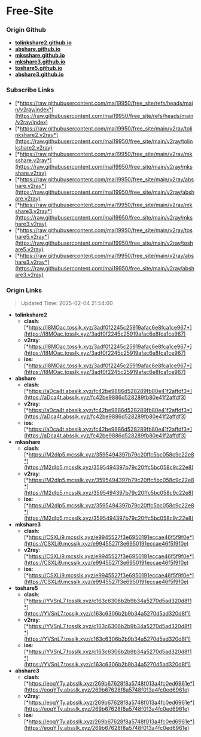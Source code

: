 # Free-Site

### Origin Github

- [**tolinkshare2.github.io**](https://github.com/tolinkshare2/tolinkshare2.github.io)
- [**abshare.github.io**](https://github.com/abshare/abshare.github.io)
- [**mksshare.github.io**](https://github.com/mksshare/mksshare.github.io)
- [**mkshare3.github.io**](https://github.com/mkshare3/mkshare3.github.io)
- [**toshare5.github.io**](https://github.com/toshare5/toshare5.github.io)
- [**abshare3.github.io**](https://github.com/abshare3/abshare3.github.io)

### Subscribe Links

- [*https://raw.githubusercontent.com/mai19950/free_site/refs/heads/main/v2ray/index*](https://raw.githubusercontent.com/mai19950/free_site/refs/heads/main/v2ray/index)
- [*https://raw.githubusercontent.com/mai19950/free_site/main/v2ray/tolinkshare2.v2ray*](https://raw.githubusercontent.com/mai19950/free_site/main/v2ray/tolinkshare2.v2ray)
- [*https://raw.githubusercontent.com/mai19950/free_site/main/v2ray/mksshare.v2ray*](https://raw.githubusercontent.com/mai19950/free_site/main/v2ray/mksshare.v2ray)
- [*https://raw.githubusercontent.com/mai19950/free_site/main/v2ray/abshare.v2ray*](https://raw.githubusercontent.com/mai19950/free_site/main/v2ray/abshare.v2ray)
- [*https://raw.githubusercontent.com/mai19950/free_site/main/v2ray/mkshare3.v2ray*](https://raw.githubusercontent.com/mai19950/free_site/main/v2ray/mkshare3.v2ray)
- [*https://raw.githubusercontent.com/mai19950/free_site/main/v2ray/toshare5.v2ray*](https://raw.githubusercontent.com/mai19950/free_site/main/v2ray/toshare5.v2ray)
- [*https://raw.githubusercontent.com/mai19950/free_site/main/v2ray/abshare3.v2ray*](https://raw.githubusercontent.com/mai19950/free_site/main/v2ray/abshare3.v2ray)

### Origin Links

> Updated Time: 2025-02-04 21:54:00

- **tolinkshare2**
  - **clash**: [*https://I8MOac.tosslk.xyz/3adf0f2245c25919afac6e8fca1ce967*](https://I8MOac.tosslk.xyz/3adf0f2245c25919afac6e8fca1ce967)
  - **v2ray**: [*https://I8MOac.tosslk.xyz/3adf0f2245c25919afac6e8fca1ce967*](https://I8MOac.tosslk.xyz/3adf0f2245c25919afac6e8fca1ce967)
  - **ios**: [*https://I8MOac.tosslk.xyz/3adf0f2245c25919afac6e8fca1ce967*](https://I8MOac.tosslk.xyz/3adf0f2245c25919afac6e8fca1ce967)
- **abshare**
  - **clash**: [*https://aDca4t.absslk.xyz/fc42be9886d528289fb80e41f2affdf3*](https://aDca4t.absslk.xyz/fc42be9886d528289fb80e41f2affdf3)
  - **v2ray**: [*https://aDca4t.absslk.xyz/fc42be9886d528289fb80e41f2affdf3*](https://aDca4t.absslk.xyz/fc42be9886d528289fb80e41f2affdf3)
  - **ios**: [*https://aDca4t.absslk.xyz/fc42be9886d528289fb80e41f2affdf3*](https://aDca4t.absslk.xyz/fc42be9886d528289fb80e41f2affdf3)
- **mksshare**
  - **clash**: [*https://M2dIp5.mcsslk.xyz/3595494397b79c20ffc5bc058c9c22e8*](https://M2dIp5.mcsslk.xyz/3595494397b79c20ffc5bc058c9c22e8)
  - **v2ray**: [*https://M2dIp5.mcsslk.xyz/3595494397b79c20ffc5bc058c9c22e8*](https://M2dIp5.mcsslk.xyz/3595494397b79c20ffc5bc058c9c22e8)
  - **ios**: [*https://M2dIp5.mcsslk.xyz/3595494397b79c20ffc5bc058c9c22e8*](https://M2dIp5.mcsslk.xyz/3595494397b79c20ffc5bc058c9c22e8)
- **mkshare3**
  - **clash**: [*https://CSXLi9.mcsslk.xyz/e9945527f3e6950191eccae46f5f9f0e*](https://CSXLi9.mcsslk.xyz/e9945527f3e6950191eccae46f5f9f0e)
  - **v2ray**: [*https://CSXLi9.mcsslk.xyz/e9945527f3e6950191eccae46f5f9f0e*](https://CSXLi9.mcsslk.xyz/e9945527f3e6950191eccae46f5f9f0e)
  - **ios**: [*https://CSXLi9.mcsslk.xyz/e9945527f3e6950191eccae46f5f9f0e*](https://CSXLi9.mcsslk.xyz/e9945527f3e6950191eccae46f5f9f0e)
- **toshare5**
  - **clash**: [*https://YVSnL7.tosslk.xyz/c163c6306b2b9b34a5270d5ad320d8f1*](https://YVSnL7.tosslk.xyz/c163c6306b2b9b34a5270d5ad320d8f1)
  - **v2ray**: [*https://YVSnL7.tosslk.xyz/c163c6306b2b9b34a5270d5ad320d8f1*](https://YVSnL7.tosslk.xyz/c163c6306b2b9b34a5270d5ad320d8f1)
  - **ios**: [*https://YVSnL7.tosslk.xyz/c163c6306b2b9b34a5270d5ad320d8f1*](https://YVSnL7.tosslk.xyz/c163c6306b2b9b34a5270d5ad320d8f1)
- **abshare3**
  - **clash**: [*https://eoqYTy.absslk.xyz/269b67628f8a5748f013a4fc0ed6961e*](https://eoqYTy.absslk.xyz/269b67628f8a5748f013a4fc0ed6961e)
  - **v2ray**: [*https://eoqYTy.absslk.xyz/269b67628f8a5748f013a4fc0ed6961e*](https://eoqYTy.absslk.xyz/269b67628f8a5748f013a4fc0ed6961e)
  - **ios**: [*https://eoqYTy.absslk.xyz/269b67628f8a5748f013a4fc0ed6961e*](https://eoqYTy.absslk.xyz/269b67628f8a5748f013a4fc0ed6961e)
